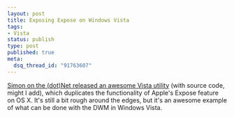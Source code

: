 ```yaml
--- 
layout: post
title: Exposing Expose on Windows Vista
tags: 
- Vista
status: publish
type: post
published: true
meta: 
  dsq_thread_id: "91763607"
---
```

<a href="http://blogs.labo-dotnet.com/simon/archive/2006/09/12/11116.aspx">Simon on the (dot)Net released an awesome Vista utility</a> (with source code, might I add), which duplicates the functionality of Apple's Expose feature on OS X. It's still a bit rough around the edges, but it's an awesome example of what can be done with the DWM in Windows Vista.
